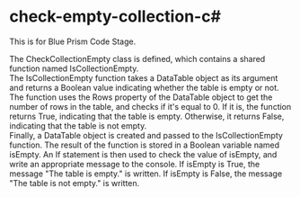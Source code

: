 # check-empty-collection-c#

This is for Blue Prism Code Stage.

The CheckCollectionEmpty class is defined, which contains a shared function named IsCollectionEmpty.  
The IsCollectionEmpty function takes a DataTable object as its argument and returns a Boolean value indicating whether the table is empty or not.  
The function uses the Rows property of the DataTable object to get the number of rows in the table, and checks if it's equal to 0. 
If it is, the function returns True, indicating that the table is empty. Otherwise, it returns False, indicating that the table is not empty.  
Finally, a DataTable object is created and passed to the IsCollectionEmpty function. The result of the function is stored in a Boolean variable named isEmpty. 
An If statement is then used to check the value of isEmpty, and write an appropriate message to the console. 
If isEmpty is True, the message "The table is empty." is written. If isEmpty is False, the message "The table is not empty." is written.
